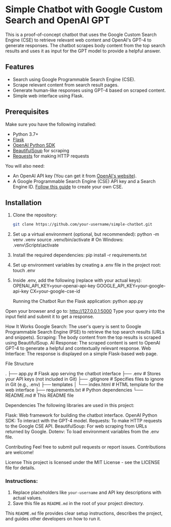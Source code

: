 # Simple Chatbot with Google Custom Search and OpenAI GPT

This is a proof-of-concept chatbot that uses the Google Custom Search Engine (CSE) to retrieve relevant web content and OpenAI's GPT-4 to generate responses. The chatbot scrapes body content from the top search results and uses it as input for the GPT model to provide a helpful answer.

## Features
- Search using Google Programmable Search Engine (CSE).
- Scrape relevant content from search result pages.
- Generate human-like responses using GPT-4 based on scraped content.
- Simple web interface using Flask.

## Prerequisites
Make sure you have the following installed:
- Python 3.7+
- [Flask](https://flask.palletsprojects.com/en/2.0.x/installation/)
- [OpenAI Python SDK](https://github.com/openai/openai-python)
- [BeautifulSoup](https://www.crummy.com/software/BeautifulSoup/bs4/doc/) for scraping
- [Requests](https://docs.python-requests.org/en/latest/) for making HTTP requests

You will also need:
- An OpenAI API key (You can get it from [OpenAI's website](https://platform.openai.com/signup/)).
- A Google Programmable Search Engine (CSE) API key and a Search Engine ID. [Follow this guide](https://developers.google.com/custom-search/v1/introduction) to create your own CSE.

## Installation

1. Clone the repository:
   ```bash
   git clone https://github.com/your-username/simple-chatbot.git

2. Set up a virtual environment (optional, but recommended):
   python -m venv .venv
   source .venv/bin/activate  # On Windows: .venv\Scripts\activate
3. Install the required dependencies:
   pip install -r requirements.txt
4. Set up environment variables by creating a .env file in the project root:
   touch .env
5. Inside .env, add the following (replace with your actual keys):
   OPENAI_API_KEY=your-openai-api-key
   GOOGLE_API_KEY=your-google-api-key
   CX=your-google-cse-id

   Running the Chatbot
Run the Flask application:
   python app.py

Open your browser and go to:
   http://127.0.0.1:5000
Type your query into the input field and submit it to get a response.

How It Works
Google Search: The user's query is sent to Google Programmable Search Engine (PSE) to retrieve the top search results (URLs and snippets).
Scraping: The body content from the top results is scraped using BeautifulSoup.
AI Response: The scraped content is sent to OpenAI GPT-4 to generate a helpful and contextually relevant response.
Web Interface: The response is displayed on a simple Flask-based web page.

File Structure

.
├── app.py               # Flask app serving the chatbot interface
├── .env                 # Stores your API keys (not included in Git)
├── .gitignore           # Specifies files to ignore in Git (e.g., .env)
├── templates
│   └── index.html       # HTML template for the web interface
├── requirements.txt     # Python dependencies
└── README.md            # This README file

Dependencies
The following libraries are used in this project:

Flask: Web framework for building the chatbot interface.
OpenAI Python SDK: To interact with the GPT-4 model.
Requests: To make HTTP requests to the Google CSE API.
BeautifulSoup: For web scraping from URLs returned by Google.
Dotenv: To load environment variables from the .env file.

Contributing
Feel free to submit pull requests or report issues. Contributions are welcome!

License
This project is licensed under the MIT License - see the LICENSE file for details.

### Instructions:

1. Replace placeholders like `your-username` and API key descriptions with actual values.
2. Save this file as `README.md` in the root of your project directory.

This `README.md` file provides clear setup instructions, describes the project, and guides other developers on how to run it.

